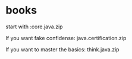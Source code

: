 # books
start with :core.java.zip


If you want fake confidense:
java.certification.zip


If you want to master the basics:
think.java.zip




